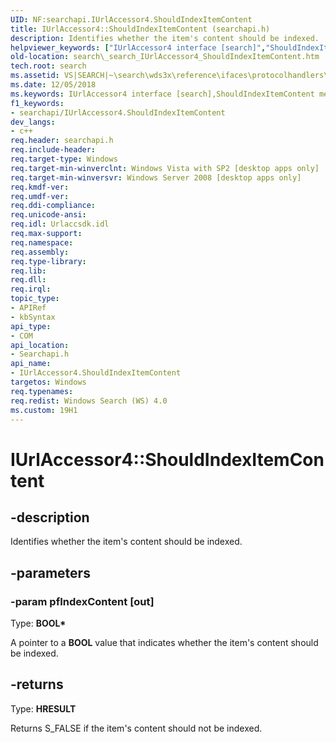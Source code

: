 ```yaml
---
UID: NF:searchapi.IUrlAccessor4.ShouldIndexItemContent
title: IUrlAccessor4::ShouldIndexItemContent (searchapi.h)
description: Identifies whether the item's content should be indexed.helpviewer_keywords: ["IUrlAccessor4 interface [search]","ShouldIndexItemContent method","IUrlAccessor4.ShouldIndexItemContent","IUrlAccessor4::ShouldIndexItemContent","ShouldIndexItemContent","ShouldIndexItemContent method [search]","ShouldIndexItemContent method [search]","IUrlAccessor4 interface","_search_IUrlAccessor4_ShouldIndexItemContent","search._search_IUrlAccessor4_ShouldIndexItemContent","searchapi/IUrlAccessor4::ShouldIndexItemContent"]
old-location: search\_search_IUrlAccessor4_ShouldIndexItemContent.htm
tech.root: search
ms.assetid: VS|SEARCH|~\search\wds3x\reference\ifaces\protocolhandlers\iurlaccessor4\shouldindexitemcontent.htm
ms.date: 12/05/2018
ms.keywords: IUrlAccessor4 interface [search],ShouldIndexItemContent method, IUrlAccessor4.ShouldIndexItemContent, IUrlAccessor4::ShouldIndexItemContent, ShouldIndexItemContent, ShouldIndexItemContent method [search], ShouldIndexItemContent method [search],IUrlAccessor4 interface, _search_IUrlAccessor4_ShouldIndexItemContent, search._search_IUrlAccessor4_ShouldIndexItemContent, searchapi/IUrlAccessor4::ShouldIndexItemContent
f1_keywords:
- searchapi/IUrlAccessor4.ShouldIndexItemContent
dev_langs:
- c++
req.header: searchapi.h
req.include-header: 
req.target-type: Windows
req.target-min-winverclnt: Windows Vista with SP2 [desktop apps only]
req.target-min-winversvr: Windows Server 2008 [desktop apps only]
req.kmdf-ver: 
req.umdf-ver: 
req.ddi-compliance: 
req.unicode-ansi: 
req.idl: Urlaccsdk.idl
req.max-support: 
req.namespace: 
req.assembly: 
req.type-library: 
req.lib: 
req.dll: 
req.irql: 
topic_type:
- APIRef
- kbSyntax
api_type:
- COM
api_location:
- Searchapi.h
api_name:
- IUrlAccessor4.ShouldIndexItemContent
targetos: Windows
req.typenames: 
req.redist: Windows Search (WS) 4.0
ms.custom: 19H1
---
```


# IUrlAccessor4::ShouldIndexItemContent


## -description


Identifies whether the item's content should be indexed. 
        


## -parameters




### -param pfIndexContent [out]

Type: <b>BOOL*</b>

A pointer to a <b>BOOL</b> value that indicates whether the item's content should be indexed.
                


## -returns



Type: <b>HRESULT</b>

Returns S_FALSE if the item's content should not be indexed.



